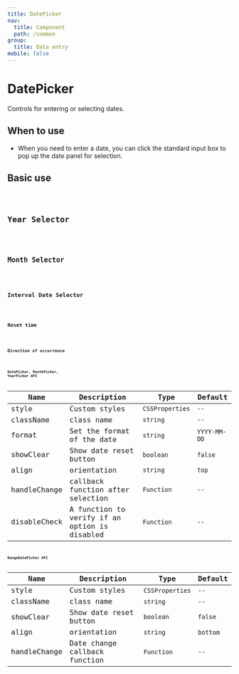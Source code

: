 ```yaml
---
title: DatePicker
nav:
  title: Component
  path: /common
group:
  title: Data entry
mobile: false
---
```


# DatePicker

Controls for entering or selecting dates.

## When to use

- When you need to enter a date, you can click the standard input box to pop up the date panel for selection.

## Basic use

<code src="./demos/index1.tsx" />

## Year Selector

<code src="./demos/index2.tsx" />

## Month Selector

<code src="./demos/index3.tsx" />

## Interval Date Selector

<code src="./demos/index4.tsx" />

## Reset time

<code src="./demos/index4.tsx" />

## Direction of occurrence

<code src="./demos/index6.tsx" />

## DatePicker, MonthPicker, YearPicker API

| Name         | Description                                   | Type            | Default      |
| ------------ | --------------------------------------------- | --------------- | ------------ |
| style        | Custom styles                                 | `CSSProperties` | `--`         |
| className    | class name                                    | `string`        | `--`         |
| format       | Set the format of the date                    | `string`        | `YYYY-MM-DD` |
| showClear    | Show date reset button                        | `boolean`       | `false`      |
| align        | orientation                                   | `string`        | `top`        |
| handleChange | callback function after selection             | `Function`      | `--`         |
| disableCheck | A function to verify if an option is disabled | `Function`      | `--`         |

## RangeDatePicker API

| Name         | Description                   | Type            | Default  |
| ------------ | ----------------------------- | --------------- | -------- |
| style        | Custom styles                 | `CSSProperties` | `--`     |
| className    | class name                    | `string`        | `--`     |
| showClear    | Show date reset button        | `boolean`       | `false`  |
| align        | orientation                   | `string`        | `bottom` |
| handleChange | Date change callback function | `Function`      | `--`     |

